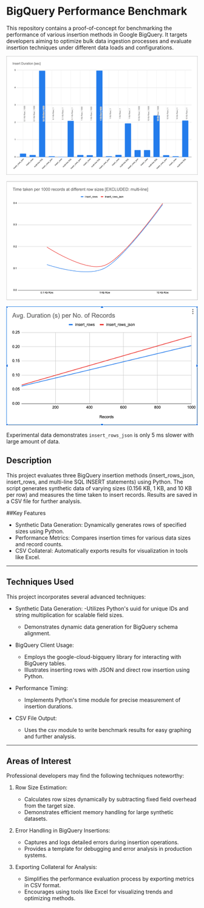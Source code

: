 # BigQuery Performance Benchmark
This repository contains a proof-of-concept for benchmarking the performance of various insertion methods in Google BigQuery. It targets developers aiming to optimize bulk data ingestion processes and evaluate insertion techniques under different data loads and configurations.

![Insert Duration Graph](images/insert_duration.png?raw=true "Insert Duration under several conditions") 

![Duration per Row Size Graph](images/duration_per_row_size.png?raw=true "Duration increases with Row Size") 

![Duration per Number of Records Graph](images/duration_per_no_of_records.png?raw=true "Duration increases with Number of Records") 

Experimental data demonstrates `insert_rows_json` is only 5 ms slower with large amount of data.

## Description
This project evaluates three BigQuery insertion methods (insert_rows_json, insert_rows, and multi-line SQL INSERT statements) using Python. The script generates synthetic data of varying sizes (0.156 KB, 1 KB, and 10 KB per row) and measures the time taken to insert records. Results are saved in a CSV file for further analysis.

##Key Features
- Synthetic Data Generation: Dynamically generates rows of specified sizes using Python.
- Performance Metrics: Compares insertion times for various data sizes and record counts.
- CSV Collateral: Automatically exports results for visualization in tools like Excel.

---

## Techniques Used
This project incorporates several advanced techniques:

- Synthetic Data Generation:
	-Utilizes Python's uuid for unique IDs and string multiplication for scalable field sizes.
	- Demonstrates dynamic data generation for BigQuery schema alignment.

- BigQuery Client Usage:
	- Employs the google-cloud-bigquery library for interacting with BigQuery tables.
	- Illustrates inserting rows with JSON and direct row insertion using Python.

- Performance Timing:
	- Implements Python's time module for precise measurement of insertion durations.

- CSV File Output:
	- Uses the csv module to write benchmark results for easy graphing and further analysis.

---

## Areas of Interest

Professional developers may find the following techniques noteworthy:
1. Row Size Estimation:
	- Calculates row sizes dynamically by subtracting fixed field overhead from the target size.
	- Demonstrates efficient memory handling for large synthetic datasets.

2. Error Handling in BigQuery Insertions:
	- Captures and logs detailed errors during insertion operations.
	- Provides a template for debugging and error analysis in production systems.

3. Exporting Collateral for Analysis:
	- Simplifies the performance evaluation process by exporting metrics in CSV format.
	- Encourages using tools like Excel for visualizing trends and optimizing methods.
